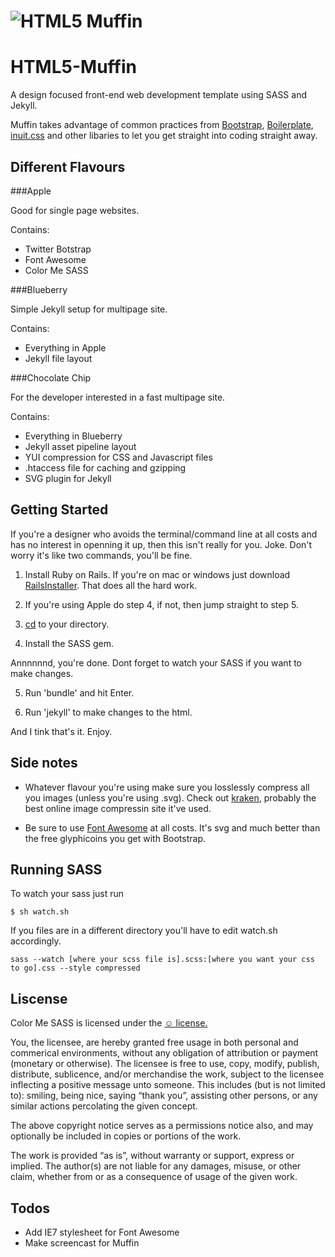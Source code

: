 # ![HTML5 Muffin](http://richbray.me/muffin/img/logo.png)

HTML5-Muffin
============

A design focused front-end web development template using SASS and Jekyll.

Muffin takes advantage of common practices from [Bootstrap](http://twitter.github.com/bootstrap/), [Boilerplate](http://html5boilerplate.com/), [inuit.css](http://inuitcss.com/) and other libaries to let you get straight into coding straight away. 


Different Flavours
------------------

###Apple

Good for single page websites. 

Contains:

* Twitter Botstrap
* Font Awesome
* Color Me SASS



###Blueberry

Simple Jekyll setup for multipage site.

Contains:

* Everything in Apple
* Jekyll file layout



###Chocolate Chip

For the developer interested in a fast multipage site.

Contains:

* Everything in Blueberry
* Jekyll asset pipeline layout
* YUI compression for CSS and Javascript files
* .htaccess file for caching and gzipping
* SVG plugin for Jekyll




Getting Started
------------------

If you're a designer who avoids the terminal/command line at all costs and has no interest in openning it up, then this isn't really for you. Joke. Don't worry it's like two commands, you'll be fine.

1. Install Ruby on Rails. If you're on mac or windows just download [RailsInstaller](http://railsinstaller.org/). That does all the hard work.

2. If you're using Apple do step 4, if not, then jump straight to step 5.

3. [cd](http://ss64.com/osx/cd.html) to your directory.

4. Install the SASS gem.
	
Annnnnnd, you're done. Dont forget to watch your SASS if you want to make changes.

5. Run 'bundle' and hit Enter.

6. Run 'jekyll' to make changes to the html.

And I tink that's it. Enjoy.


Side notes
----------

* Whatever flavour you're using make sure you losslessly compress all you images (unless you're using .svg). Check out [kraken](http://kraken.io/), probably the best online image compressin site it've used.

* Be sure to use [Font Awesome](http://fortawesome.github.com/Font-Awesome/) at all costs. It's svg and much better than the free glyphicoins you get with Bootstrap.


Running SASS
------------

To watch your sass just run

	$ sh watch.sh

If you files are in a different directory you'll have to edit watch.sh accordingly.

	sass --watch [where your scss file is].scss:[where you want your css to go].css --style compressed


Liscense
----------

Color Me SASS is licensed under the [☺ license.](http://licence.visualidiot.com/)

You, the licensee, are hereby granted free usage in both personal and commerical environments, without any obligation of attribution or payment (monetary or otherwise). The licensee is free to use, copy, modify, publish, distribute, sublicence, and/or merchandise the work, subject to the licensee inflecting a positive message unto someone. This includes (but is not limited to): smiling, being nice, saying “thank you”, assisting other persons, or any similar actions percolating the given concept.


The above copyright notice serves as a permissions notice also, and may optionally be included in copies or portions of the work.


The work is provided “as is”, without warranty or support, express or implied. The author(s) are not liable for any damages, misuse, or other claim, whether from or as a consequence of usage of the given work.



Todos
-------

* Add IE7 stylesheet for Font Awesome
* Make screencast for Muffin